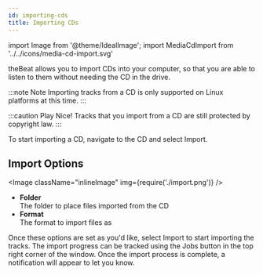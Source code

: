 ```yaml
---
id: importing-cds
title: Importing CDs
---
```


import Image from '@theme/IdealImage';
import MediaCdImport from '../../icons/media-cd-import.svg'

theBeat allows you to import CDs into your computer, so that you are able to listen to them without needing the CD in the drive.

:::note Note
Importing tracks from a CD is only supported on Linux platforms at this time.
:::

:::caution Play Nice!
Tracks that you import from a CD are still protected by copyright law.
:::

To start importing a CD, navigate to the CD and select <MediaCdImport /> Import.

## Import Options

<Image className="inlineImage" img={require('./import.png')} />

- **Folder**<br />
The folder to place files imported from the CD
- **Format**<br />
The format to import files as

Once these options are set as you'd like, select <MediaCdImport /> Import to start importing the tracks. The import progress can be tracked using the Jobs button in the top right corner of the window. Once the import process is complete, a notification will appear to let you know.
